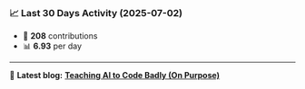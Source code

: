 <!--START_STATS-->
### 📈 Last 30 Days Activity (2025-07-02)  
- 🧮 **208** contributions  
- 📊 **6.93** per day
---
📝 **Latest blog:** [**Teaching AI to Code Badly (On Purpose)**](https://andriak.com/blog/badly-trained-ai)
<!--END_STATS-->
